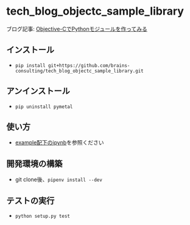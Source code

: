 # tech_blog_objectc_sample_library
ブログ記事: [Objective-CでPythonモジュールを作ってみる](https://blog.brains-consulting.tech/entry/2019/01/15/114106)

## インストール
- `pip install git+https://github.com/brains-consulting/tech_blog_objectc_sample_library.git`

## アンインストール
- `pip uninstall pymetal`

## 使い方
- [example配下のipynb](https://github.com/brains-consulting/tech_blog_objectc_sample_library/blob/master/example/sample_usage.ipynb)を参照ください

## 開発環境の構築
- git clone後、`pipenv install --dev`

## テストの実行
- `python setup.py test`
